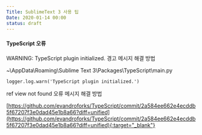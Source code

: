 ```yaml
---
Title: SublimeText 3 사용 팁
Date: 2020-01-14 00:00
status: draft
---
```



#### TypeScript 오류

WARNING: TypeScript plugin initialized. 경고 메시지 해결 방법

~\AppData\Roaming\Sublime Text 3\Packages\TypeScript\main.py

```
logger.log.warn('TypeScript plugin initialized.')
```

ref view not found 오류 메시지 해결 방법

[https://github.com/evandroforks/TypeScript/commit/2a584ee662e4ecddb5f67207f3e0dad45e1b8a66?diff=unified](https://github.com/evandroforks/TypeScript/commit/2a584ee662e4ecddb5f67207f3e0dad45e1b8a66?diff=unified){:target="_blank"}
